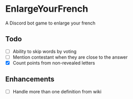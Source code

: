 # EnlargeYourFrench
A Discord bot game to enlarge your french


## Todo

- [ ] Ability to skip words by voting
- [ ] Mention contestant when they are close to the answer
- [x] Count points from non-revealed letters

## Enhancements

- [ ] Handle more than one definition from wiki
